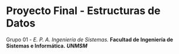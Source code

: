 # Proyecto Final - Estructuras de Datos

Grupo 01 - *E. P. A. Ingeniería de Sistemas.* **Facultad de Ingeniería de Sistemas e Informática.** ***UNMSM***